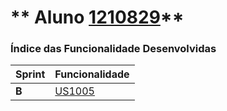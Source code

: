 ** Aluno [1210829](./)** 
===============================


### Índice das Funcionalidade Desenvolvidas ###


| Sprint | Funcionalidade     |
|--------|--------------------|
| **B**  | [US1005](US1005) |
